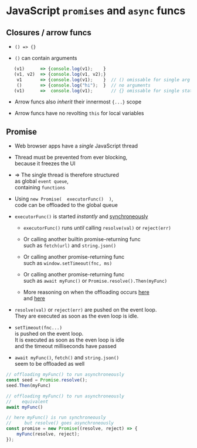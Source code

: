 # JavaScript `promises` and `async` funcs

## Closures / arrow funcs

* `() => {}`

* `()` can contain arguments  

```JavaScript
   (v1)      => {console.log(v1);    }  
   (v1, v2)  => {console.log(v1, v2);}  
    v1       => {console.log(v1);    }  // () omissable for single arg
    ()       => {console.log("hi");  }  // no arguments
   (v1)      =>  console.log(v1);       // {} omissable for single statement
```

* Arrow funcs also _inherit_ their innermost `{...}` scope

* Arrow funcs have no revolting `this` for local variables

## Promise

* Web browser apps have a _single_ JavaScript thread

* Thread must be prevented from ever blocking,  
  because it freezes the UI

* => The single thread is therefore structured  
  as global `event queue`,  
  containing `functions`

* Using `new Promise(  executorFunc()  )`,  
  code can be offloaded to the global queue

* `executorFunc()` is started _instantly_  and [synchroneously](https://www.bennadel.com/blog/3296-the-es6-promise-constructor-and-its-executor-function-are-invoked-synchronously.htm)  

  * `executorFunc()` runs _until_ calling `resolve(val)` or `reject(err)`

  * Or calling another builtin promise-returning func  
    such as `fetch(url)` and `string.json()`

  * Or calling another promise-returning func  
    such as `window.setTimeout(fnc, ms)`

  * Or calling another promise-returning func  
    such as `await myFunc()` or `Promise.resolve().Then(myFunc)`

  * More reasoning on when the offloading occurs [here](https://stackoverflow.com/questions/68785712)  
  and [here](https://stackoverflow.com/questions/55676922/)

* `resolve(val)` or `reject(err)`
  are pushed on the event loop.  
  They are executed as soon as the even loop is idle.

* `setTimeout(fnc...)`  
  is pushed on the event loop.  
  It is executed as soon as the even loop is idle  
  and the timeout milliseconds have passed

* `await myFunc()`, `fetch()` and `string.json()`  
   seem to be offloaded as well

```JavaScript
// offloading myFunc() to run asynchroneously
const seed = Promise.resolve();
seed.Then(myFunc)

// offloading myFunc() to run asynchroneously
//    equivalent
await myFunc()

// here myFunc() is run synchroneously
//     but resolve() goes asynchroneously
const promise = new Promise((resolve, reject) => {
    myFunc(resolve, reject);
});

```
